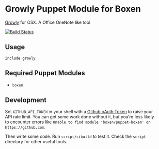 # Growly Puppet Module for Boxen

[Growly](http://growlybird.com/notes/index.html) for OSX. A Office
OneNote like tool.

[![Build Status](https://travis-ci.org/paulcollinsiii/puppet-growly.png?branch=master)](https://travis-ci.org/paulcollinsiii/puppet-growly)

## Usage

```puppet
include growly
```

## Required Puppet Modules

* `boxen`

## Development

Set `GITHUB_API_TOKEN` in your shell with a [Github oAuth
Token](https://help.github.com/articles/creating-an-oauth-token-for-command-line-use)
to raise your API rate limit. You can get some work done without it, but
you're less likely to encounter errors like `Unable to find module
'boxen/puppet-boxen' on https://github.com`.

Then write some code. Run `script/cibuild` to test it. Check the
`script` directory for other useful tools.
